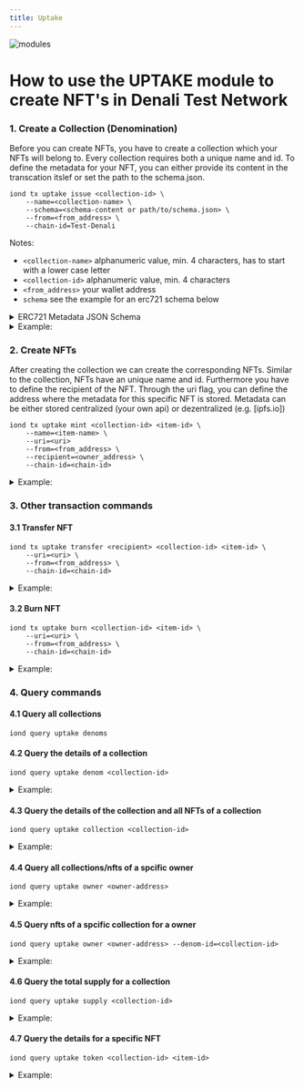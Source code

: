 ```yaml
---
title: Uptake
---
```


![modules](/img/UPTAKE_banner.png)

# How to use the UPTAKE module to create NFT's in Denali Test Network

### 1. Create a Collection (Denomination)

Before you can create NFTs, you have to create a collection which your NFTs will belong to. Every collection requires both a unique name and id. 
To define the metadata for your NFT, you can either provide its content in the transcation itslef or set the path to the schema.json.

```
iond tx uptake issue <collection-id> \
	--name=<collection-name> \
	--schema=<schema-content or path/to/schema.json> \	
	--from=<from_address> \
	--chain-id=Test-Denali
```

Notes:
- `<collection-name>` alphanumeric value, min. 4 characters, has to start with a lower case letter
- `<collection-id>` alphanumeric value, min. 4 characters
- `<from_address>` your wallet address
- `schema` see the example for an erc721 schema below

<details>
  
  <summary>ERC721 Metadata JSON Schema</summary>


```json
{
	"title": "Asset Metadata",
	"type": "object",
	"properties": {
		"name": {
			"type": "string",
			"description": "Identifies the asset to which this NFT represents",
		},
		"description": {
			"type": "string",
			"description": "Describes the asset to which this NFT represents",
		},
		"image": {
			"type": "string",
			"description": "A URI pointing to a resource with mime type image/* representing the asset to which this NFT represents. Consider making any images at a width between 320 and 1080 pixels and aspect ratio between 1.91:1 and 4:5 inclusive.",
		}
	}
}
```
  
</details>



<details>
  
  <summary>Example:</summary>

```
iond tx uptake issue mightysword9 \
	--from=idep1heg29v6tc7npk950pgd3phl5g2ll306pzy68ha \
	--name=MightySword \
	--schema="schema.json" \
	--chain-id=Test-Denali
```

</details>
	
### 2. Create NFTs

After creating the collection we can create the corresponding NFTs. Similar to the collection, NFTs have an unique name and id. Furthermore you have to define the recipient of the NFT.
Through the uri flag, you can define the address where the metadata for this specific NFT is stored. Metadata can be either stored centralized (your own api) or dezentralized (e.g. [ipfs.io])

```
iond tx uptake mint <collection-id> <item-id> \
	--name=<item-name> \
  	--uri=<uri>
	--from=<from_address> \
	--recipient=<owner_address> \
	--chain-id=<chain-id>
```

<details>
  
  <summary>Example:</summary>


```
iond tx uptake mint mightysword9 sworditem001 \
	--name=SwordItem \
	--uri=ipfs://ipfs2askmak2344dkabmna0
	--recipient=idep1heg29v6tc7npk950pgd3phl5g2ll306pzy68ha \
	--from=idep1heg29v6tc7npk950pgd3phl5g2ll306pzy68ha  \
	--chain-id=Test-Denali
```
	
</details>

### 3. Other transaction commands

#### 3.1 Transfer NFT

```
iond tx uptake transfer <recipient> <collection-id> <item-id> \
	--uri=<uri> \
	--from=<from_address> \
	--chain-id=<chain-id>
```
<details>
  
  <summary>Example:</summary>


```
iond tx uptake transfer idep1heg29v6tc7npk950pgd3phl5g2ll306pzy453ha mightysword9 sworditem001 \
	--uri=ipfs://ipfs2askmak2344dkabmna0 \
	--from=idep1heg29v6tc7npk950pgd3phl5g2ll306pzy68ha \
	--chain-id Test-Denali
```

</details>	

#### 3.2 Burn NFT

```
iond tx uptake burn <collection-id> <item-id> \
	--uri=<uri> \
	--from=<from_address> \
	--chain-id=<chain-id>
```
<details>
  
  <summary>Example:</summary>


```
iond tx uptake burn mightysword9 sworditem001 \
	--uri=ipfs://ipfs2askmak2344dkabmna0 \
	--from=idep1heg29v6tc7npk950pgd3phl5g2ll306pzy68ha \
	--chain-id Test-Denali
```

</details>
	
### 4. Query commands

#### 4.1 Query all collections

```
iond query uptake denoms
```

#### 4.2 Query the details of a collection

```
iond query uptake denom <collection-id>
```
<details>
  
  <summary>Example:</summary>

```
iond query uptake denom mightysword9
```

</details>
	
#### 4.3 Query the details of the collection and all NFTs of a collection

```
iond query uptake collection <collection-id>
```
<details>
  
  <summary>Example:</summary>

```
iond query uptake collection mightysword9
```

</details>
	
#### 4.4 Query all collections/nfts of a spcific owner

```
iond query uptake owner <owner-address>
```
<details>
  
  <summary>Example:</summary>

```
iond query uptake owner idep1y346pfnqjwf335wqqxpm60aa2m9h6lm3ucxexu
```
	
</details>	

#### 4.5 Query nfts of a spcific collection for a owner

```
iond query uptake owner <owner-address> --denom-id=<collection-id>
```
<details>
  
  <summary>Example:</summary>

```
iond q uptake owner idep1y346pfnqjwf335wqqxpm60aa2m9h6lm3ucxexu --denom-id=mightysword9
```
	
</details>	

#### 4.6 Query the total supply for a collection

```
iond query uptake supply <collection-id>
```
<details>
  
  <summary>Example:</summary>

```
iond query uptake supply mightysword9
```

	
</details>
	
#### 4.7 Query the details for a specific NFT

```
iond query uptake token <collection-id> <item-id>
```
<details>
  
  <summary>Example:</summary>

```
iond query uptake token mightysword9 sworditem001
```

	
</details>


